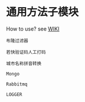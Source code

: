 通用方法子模块
=====================
How to use?
see <a href='http://192.168.0.27/DataProduct/lib/wikis/How-to-use%3F'>WIKI</a>

`布隆过滤器`

`若快验证码人工打码`

`城市名称拼音转换`

`Mongo`

`Rabbitmq`

`LOGGER`

